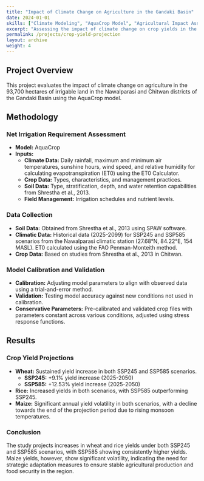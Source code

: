 ```yaml
---
title: "Impact of Climate Change on Agriculture in the Gandaki Basin"
date: 2024-01-01
skills: ["Climate Modeling", "AquaCrop Model", "Agricultural Impact Assessment"]
excerpt: "Assessing the impact of climate change on crop yields in the irrigable lands of Nawalparasi and Chitwan districts using the AquaCrop model."
permalink: /projects/crop-yield-projection
layout: archive
weight: 4
---
```


## Project Overview

This project evaluates the impact of climate change on agriculture in the 93,700 hectares of irrigable land in the Nawalparasi and Chitwan districts of the Gandaki Basin using the AquaCrop model. 

## Methodology

### Net Irrigation Requirement Assessment
- **Model:** AquaCrop
- **Inputs:**
  - **Climate Data:** Daily rainfall, maximum and minimum air temperatures, sunshine hours, wind speed, and relative humidity for calculating evapotranspiration (ET0) using the ET0 Calculator.
  - **Crop Data:** Types, characteristics, and management practices.
  - **Soil Data:** Type, stratification, depth, and water retention capabilities from Shrestha et al., 2013.
  - **Field Management:** Irrigation schedules and nutrient levels.

### Data Collection
- **Soil Data:** Obtained from Shrestha et al., 2013 using SPAW software.
- **Climatic Data:** Historical data (2025-2099) for SSP245 and SSP585 scenarios from the Nawalparasi climatic station (27.68°N, 84.22°E, 154 MASL). ET0 calculated using the FAO Penman-Monteith method.
- **Crop Data:** Based on studies from Shrestha et al., 2013 in Chitwan.

### Model Calibration and Validation
- **Calibration:** Adjusting model parameters to align with observed data using a trial-and-error method.
- **Validation:** Testing model accuracy against new conditions not used in calibration.
- **Conservative Parameters:** Pre-calibrated and validated crop files with parameters constant across various conditions, adjusted using stress response functions.

## Results

### Crop Yield Projections
- **Wheat:** Sustained yield increase in both SSP245 and SSP585 scenarios.
  - **SSP245:** +9.1% yield increase (2025-2050)
  - **SSP585:** +12.53% yield increase (2025-2050)
- **Rice:** Increased yields in both scenarios, with SSP585 outperforming SSP245.
- **Maize:** Significant annual yield volatility in both scenarios, with a decline towards the end of the projection period due to rising monsoon temperatures.

### Conclusion
The study projects increases in wheat and rice yields under both SSP245 and SSP585 scenarios, with SSP585 showing consistently higher yields. Maize yields, however, show significant volatility, indicating the need for strategic adaptation measures to ensure stable agricultural production and food security in the region.

